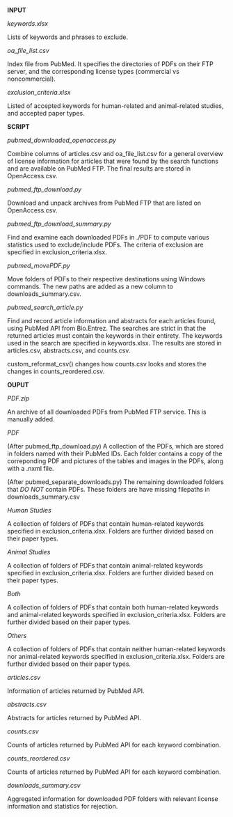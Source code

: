 **INPUT**

*keywords.xlsx*

Lists of keywords and phrases to exclude.

*oa_file_list.csv*

Index file from PubMed. It specifies the directories of PDFs on their FTP server, and the corresponding license types (commercial vs noncommercial).

*exclusion_criteria.xlsx*

Listed of accepted keywords for human-related and animal-related studies, and accepted paper types.

**SCRIPT**

*pubmed_downloaded_openaccess.py*

Combine columns of articles.csv and oa_file_list.csv for a general overview of license information for articles that were found by the search functions and are available on PubMed FTP. The final results are stored in OpenAccess.csv.

*pubmed_ftp_download.py*

Download and unpack archives from PubMed FTP that are listed on OpenAccess.csv.

*pubmed_ftp_download_summary.py*

Find and examine each downloaded PDFs in ./PDF to compute various statistics used to exclude/include PDFs. The criteria of exclusion are specified in exclusion_criteria.xlsx.

*pubmed_movePDF.py*

Move folders of PDFs to their respective destinations using Windows commands. The new paths are added as a new column to downloads_summary.csv.

*pubmed_search_article.py*

Find and record article information and abstracts for each articles found, using PubMed API from Bio.Entrez. The searches are strict in that the returned articles must contain the keywords in their entirety. The keywords used in the search are specified in keywords.xlsx. The results are stored in articles.csv, abstracts.csv, and counts.csv.

custom_reformat_csv() changes how counts.csv looks and stores the changes in counts_reordered.csv.

**OUPUT**

*PDF.zip*

An archive of all downloaded PDFs from PubMed FTP service. This is manually added.

*PDF*

(After pubmed_ftp_download.py) A collection of the PDFs, which are stored in folders named with their PubMed IDs. Each folder contains a copy of the correponding PDF and pictures of the tables and images in the PDFs, along with a .nxml file.

(After pubmed_separate_downloads.py) The remaining downloaded folders that *DO NOT* contain PDFs. These folders are have missing filepaths in downloads_summary.csv

*Human Studies*

A collection of folders of PDFs that contain human-related keywords specified in exclusion_criteria.xlsx. Folders are further divided based on their paper types.

*Animal Studies*

A collection of folders of PDFs that contain animal-related keywords specified in exclusion_criteria.xlsx. Folders are further divided based on their paper types.

*Both*

A collection of folders of PDFs that contain both human-related keywords and animal-related keywords specified in exclusion_criteria.xlsx. Folders are further divided based on their paper types.

*Others*

A collection of folders of PDFs that contain neither human-related keywords nor animal-related keywords specified in exclusion_criteria.xlsx. Folders are further divided based on their paper types.

*articles.csv*

Information of articles returned by PubMed API.

*abstracts.csv*

Abstracts for articles returned by PubMed API.

*counts.csv*

Counts of articles returned by PubMed API for each keyword combination.

*counts_reordered.csv*

Counts of articles returned by PubMed API for each keyword combination.

*downloads_summary.csv*

Aggregated information for downloaded PDF folders with relevant license information and statistics for rejection.
